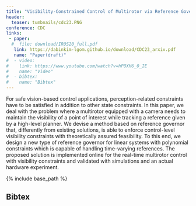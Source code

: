 ```yaml
---
title: "Visibility-Constrained Control of Multirotor via Reference Governor"
header:
  teaser: tumbnails/cdc23.PNG
conference: CDC
links: 
 - paper: 
  #  file: download/IROS20_full.pdf
   link: https://dabinkim-lgom.github.io/download/CDC23_arxiv.pdf
   name: "Paper(draft)"
#  - video:
#    link: https://www.youtube.com/watch?v=hPOXH6_0_IE
#    name: "Video"
#  - bibtex: 
#    name: "Bibtex"
---
```


<!-- {% include youtubePlayer.html id="G-fS2iqzi1w" %} -->

For safe vision-based control applications, perception-related constraints have to be satisfied in addition to other state constraints. In this paper, we deal with the problem where a multirotor equipped with a camera needs to maintain the visibility of a point of interest while tracking a reference given by a high-level planner. We devise a method based on reference governor that, differently from existing solutions, is able to enforce control-level visibility constraints with theoretically assured feasibility. To this end, we design a new type of reference governor for linear systems with polynomial constraints which is capable of handling time-varying references. The proposed solution is implemented online for the real-time multirotor control with visibility constraints and validated with simulations and an actual hardware experiment.

{% include base_path %}

## Bibtex <a id="bibtex"></a>
```
```
